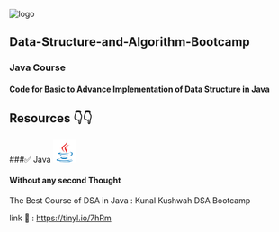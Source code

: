 ![logo]()
## Data-Structure-and-Algorithm-Bootcamp 

### Java Course

#### Code for Basic to Advance Implementation of Data Structure in Java

## Resources 👇👇
###✅ Java   <img src="https://raw.githubusercontent.com/devicons/devicon/master/icons/java/java-original.svg" alt="java" width="40" height="40"/> </a>
#### Without any second Thought
The Best Course of DSA in Java : Kunal Kushwah DSA Bootcamp

link 🔗 : https://tinyl.io/7hRm

